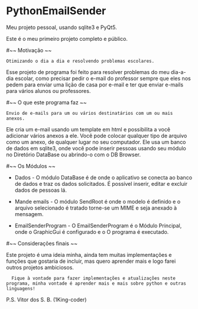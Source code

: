 # PythonEmailSender

Meu projeto pessoal, usando sqlite3 e PyQt5.

Este é o meu primeiro projeto completo e público.

#~~ Motivação ~~

    Otimizando o dia a dia e resolvendo problemas escolares.
  Esse projeto de programa foi feito para resolver problemas do meu dia-a-dia escolar,
  como precisar pedir o e-mail do professor sempre que eles nos pedem para enviar uma lição de casa
  por e-mail e ter que enviar e-mails para vários alunos ou professores.

#~~ O que este programa faz ~~

    Envio de e-mails para um ou vários destinatários com um ou mais anexos.
  Ele cria um e-mail usando um template em html e possibilita a você adicionar vários
  anexos a ele. Você pode colocar qualquer tipo de arquivo como um anexo, de qualquer lugar
  no seu computador.
    Ele usa um banco de dados em sqlite3, onde você pode inserir pessoas usando seu módulo no
  Diretório DataBase ou abrindo-o com o DB Browser.
  
#~~ Os Módulos ~~

  - Dados -
    O módulo DataBase é de onde o aplicativo se conecta ao banco de dados e traz
  os dados solicitados. É possível inserir, editar e excluir dados de pessoas lá.

  - Mande emails -
    O módulo SendRoot é onde o modelo é definido e o arquivo selecionado é tratado
  torne-se um MIME e seja anexado à mensagem.

  - EmailSenderProgram -
    O EmailSenderProgram é o Módulo Principal, onde o GraphicGui é configurado e o
  O programa é executado.

  #~~ Considerações finais ~~

  Este projeto é uma ideia minha, ainda tem muitas implementações e funções
  que gostaria de incluir, mas quero aprender mais e logo farei outros projetos ambiciosos.

      Fique à vontade para fazer implementações e atualizações neste programa, minha vontade é aprender mais e mais sobre python e outras linguagens!


  P.S. Vitor dos S. B.  (1King-coder)
